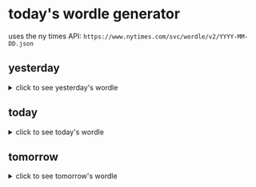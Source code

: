 # today's wordle generator

uses the ny times API: `https://www.nytimes.com/svc/wordle/v2/YYYY-MM-DD.json`

## yesterday

<details>
    <summary>click to see yesterday's wordle</summary>

    novel

</details>

## today

<details>
    <summary>click to see today's wordle</summary>

    jumpy

</details>

## tomorrow

<details>
    <summary>click to see tomorrow's wordle</summary>

    brand

</details>
